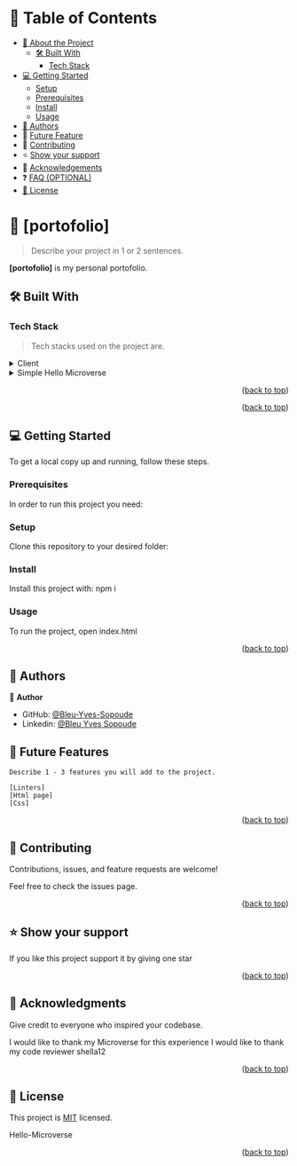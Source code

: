 <a name="readme-top"></a>

<!-- TABLE OF CONTENTS -->

# 📗 Table of Contents

- [📖 About the Project](#about-project)
  - [🛠 Built With](#built-with)
    - [Tech Stack](#tech-stack)
- [💻 Getting Started](#getting-started)
  - [Setup](#setup)
  - [Prerequisites](#prerequisites)
  - [Install](#install)
  - [Usage](#usage)  
- [👥 Authors](#authors)
- 🔭 [Future Feature](#futurefeatures)
- 🤝 [Contributing](#contributing)
- ⭐️ [Show your support](#showyoursupport)
- 🙏 [Acknowledgements](#acknowledgements)
- ❓ [FAQ (OPTIONAL)](#faq)
- [📝 License](#license)

<!-- PROJECT DESCRIPTION -->

# 📖 [portofolio] <a name="about-project"></a>

> Describe your project in 1 or 2 sentences.

**[portofolio]** is my personal portofolio.

## 🛠 Built With <a name="built-with"></a>

### Tech Stack <a name="tech-stack"></a>

> Tech stacks used on the project are.

<details>
  <summary>Client</summary>
  <ul>
    <li><a href="#">html</a></li>
    <li><a href="#">css</a></li>
  </ul>
</details>

<details>
  <summary>Simple Hello Microverse</summary>
  <ul>
    
  </ul>
</details>



<p align="right">(<a href="#readme-top">back to top</a>)</p>



<p align="right">(<a href="#readme-top">back to top</a>)</p>



## 💻 Getting Started <a name="getting-started"></a>

To get a local copy up and running, follow these steps.

### Prerequisites

In order to run this project you need:


### Setup

Clone this repository to your desired folder:


### Install

Install this project with:
npm i

### Usage

To run the project, open index.html


<p align="right">(<a href="#readme-top">back to top</a>)</p>

## 👥 Authors <a name="authors"></a>

👤 **Author**

- GitHub: [@Bleu-Yves-Sopoude](https://github.com/Bleu-Yves-Sopoude)
- Linkedin: [@Bleu Yves Sopoude](https://www.linkedin.com/in/bleu-yves/)


## 🔭 Future Features<a name="future features"></a>

    Describe 1 - 3 features you will add to the project.

    [Linters]
    [Html page]
    [Css]

  <p align="right"> (<a href="#readme-top"">back to top</a>) </p>


## 🤝 Contributing <a name="contributing"></a>

Contributions, issues, and feature requests are welcome!

Feel free to check the issues page.



<p align="right">(<a href="#readme-top"">back to top</a>)</p>


## ⭐️ Show your support <a name="show your support"></a>

   

If you like this project support it by giving one star

<p align="right">(<a href="#readme-top"">back to top</a>)</p>



## 🙏 Acknowledgments <a name="acknowledgments"></a>

  Give credit to everyone who inspired your codebase.

I would like to thank my Microverse for this experience
I would like to thank my code reviewer  shella12

<p align="right">(<a href="#readme-top"">back to top</a>)</p>





## 📝 License <a name="license"></a>

This project is [MIT](./LICENSE) licensed.

Hello-Microverse
<p align="right">(<a href="#readme-top">back to top</a>)</p>

